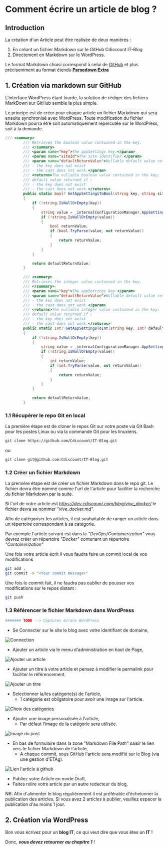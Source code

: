 # Comment écrire un article de blog ?

## Introduction

La création d'un Article peut être realisée de deux manières :

 1. En créant un fichier Markdown sur le GitHub Cdiscount IT-Blog
 2. Directement en Markdown sur le WordPress.

Le format Markdown choisi correspond à celui de [GitHub](https://guides.github.com/pdfs/markdown-cheatsheet-online.pdf) et plus précisemment au format étendu [**Parsedown Extra**](https://michelf.ca/projects/php-markdown/extra/)

## 1. Création via markdown sur GitHub

L'interface WordPress étant lourde, la solution de rédiger des fichiers MarkDown sur GitHub semble la plus simple.

Le principe est de créer pour chaque article un fichier Markdown qui sera ensuite synchronisé avec WordPress. Toute modification du fichier Markdown pourra être soit automatiquement répercutée sur le WordPress, soit à la demande.

```csharp
/// <summary>
        /// Retrieves the boolean value contained in the key.
        /// </summary>
        /// <param name="key">The appSettings key.</param>
        /// <param name="siteId">The site identifier.</param>
        /// <param name="defaultReturnValue">Nullable default value returned if :
        /// - the key does not exist
        /// - the cast does not work.</param>
        /// <returns>The nullable boolean value contained in the key;
        /// default value returned if :
        /// - the key does not exist
        /// - the cast does not work.</returns>
        public static bool? GetAppSettingsToBool(string key, string siteId, bool? defaultReturnValue)
        {
            if (!string.IsNullOrEmpty(key))
            {
                string value = _internalConfigurationManager.AppSettings[key, siteId];
                if (!string.IsNullOrEmpty(value))
                {
                    bool returnValue;
                    if (bool.TryParse(value, out returnValue))
                    {
                        return returnValue;
                    }
                }
            }

            return defaultReturnValue;
        }

        /// <summary>
        /// Retrieves the integer value contained in the key.
        /// </summary>
        /// <param name="key">The appSettings key.</param>
        /// <param name="defaultReturnValue">Nullable default value returned if :
        /// - the key does not exist
        /// - the cast does not work.</param>
        /// <returns>The nullable integer value contained in the key;
        /// default value returned if :
        /// - the key does not exist
        /// - the cast does not work.</returns>
        public static int? GetAppSettingsToInt(string key, int? defaultReturnValue)
        {
            if (!string.IsNullOrEmpty(key))
            {
                string value = _internalConfigurationManager.AppSettings[key];
                if (!string.IsNullOrEmpty(value))
                {
                    int returnValue;
                    if (int.TryParse(value, out returnValue))
                    {
                        return returnValue;
                    }
                }
            }

            return defaultReturnValue;
        }
```

### 1.1 Récupérer le repo Git en local

La première étape est de cloner le repos Git sur votre poste via Git Bash pour les postes Linux ou via la commande Git pour les linuxiens.

```bash
git clone https://github.com/Cdiscount/IT-Blog.git
```

ou

```bash
git clone git@github.com:Cdiscount/IT-Blog.git
```

### 1.2 Créer un fichier Markdown

La première étape est de créer un fichier Markdown dans le repo git. Le fichier devra être nommé comme l'url de l'article pour faciliter la recherche du fichier Markdown par la suite.

Si l'url de votre article est *https://dev.cdiscount.com/blog/vive_docker/* le fichier devra se nommer *"vive_docker.md"*.

Afin de catégoriser les articles, il est souhaitable de ranger un article dans un répertoire correspondant à sa catégorie.

Par exemple l'article suivant est dans la *"DevOps/Containerization"* vous devrez créer un répertoire *"Docker"* contenant un répertoire *"Containerization"*

Une fois votre article écrit il vous faudra faire un commit local de vos modifications

```bash
git add .
git commit -m "<Your commit message>"
```

Une fois le commit fait, il ne faudra pas oublier de pousser vos modifications sur le repos distant :

```bash
git push
```

### 1.3 Référencer le fichier Markdown dans WordPress

``` Bash
####### TODO --> Captures écrans WordPress
```

* Se Connecter sur le site le blog avec votre identifiant de domaine,

![Connection](https://github.com/Cdiscount/IT-Blog/raw/master/images/readme/connect.png)

* Ajouter un article via le menu d'administration en haut de Page,

![Ajouter un article](https://github.com/Cdiscount/IT-Blog/raw/master/images/readme/addnew.png)

* Ajouter un titre à votre article et pensez à modifier le permalink pour faciliter le référencement.

![Ajouter un titre](https://github.com/Cdiscount/IT-Blog/raw/master/images/readme/title.png)

* Selectionner la/les catégorie(s) de l'article,
   * 1 catégorie est obligatoire pour avoir une image sur l'article.

![Choix des catégories](https://github.com/Cdiscount/IT-Blog/raw/master/images/readme/cat.png)

* Ajouter une image personalisée à l'article,
  * Par défaut l'image de la catégorie sera utilisée.

![Image du post](https://github.com/Cdiscount/IT-Blog/raw/master/images/readme/selectimage.png)

* En bas de formulaire dans la zone "Markdown File Path" saisir le lien vers le fichier Markdown de l'article,
  * A chaque commit, sous GitHub l'article sera modifié sur le Blog (via une gestion d'ETAg).

![Lien l'article à github](https://github.com/Cdiscount/IT-Blog/raw/master/images/readme/markdown_file_path.png)

* Publiez votre Article en mode Draft,
* Faites relire votre article par un autre redacteur du blog,

NB: Afin d'alimenter le blog régulièrement il est préférable d'échelonner la publication des articles. Si vous avez 2 articles à publier, veuillez espacer la publication d'au moins 1 jour.

## 2. Création via WordPress

Bon vous écrivez pour un __blog IT__, ce qui veut dire que vous êtes un __IT__ !

Donc, **_vous devez retourner au chapitre 1_** !
